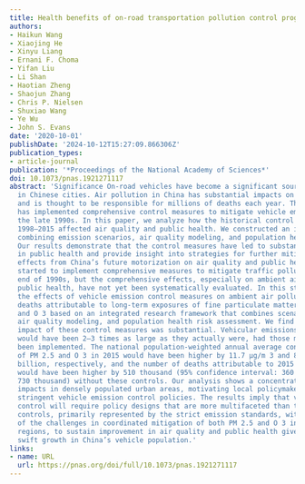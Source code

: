 ```yaml
---
title: Health benefits of on-road transportation pollution control programs in China
authors:
- Haikun Wang
- Xiaojing He
- Xinyu Liang
- Ernani F. Choma
- Yifan Liu
- Li Shan
- Haotian Zheng
- Shaojun Zhang
- Chris P. Nielsen
- Shuxiao Wang
- Ye Wu
- John S. Evans
date: '2020-10-01'
publishDate: '2024-10-12T15:27:09.866306Z'
publication_types:
- article-journal
publication: '*Proceedings of the National Academy of Sciences*'
doi: 10.1073/pnas.1921271117
abstract: 'Significance On-road vehicles have become a significant source of air pollution
  in Chinese cities. Air pollution in China has substantial impacts on public health
  and is thought to be responsible for millions of deaths each year. The government
  has implemented comprehensive control measures to mitigate vehicle emissions since
  the late 1990s. In this paper, we analyze how the historical control actions during
  1998–2015 affected air quality and public health. We constructed an integrated framework
  combining emission scenarios, air quality modeling, and population health risk assessment.
  Our results demonstrate that the control measures have led to substantial improvements
  in public health and provide insight into strategies for further mitigation of negative
  effects from China’s future motorization on air quality and public health. ,   China
  started to implement comprehensive measures to mitigate traffic pollution at the
  end of 1990s, but the comprehensive effects, especially on ambient air quality and
  public health, have not yet been systematically evaluated. In this study, we analyze
  the effects of vehicle emission control measures on ambient air pollution and associated
  deaths attributable to long-term exposures of fine particulate matter (PM 2.5 )
  and O 3 based on an integrated research framework that combines scenario analysis,
  air quality modeling, and population health risk assessment. We find that the total
  impact of these control measures was substantial. Vehicular emissions during 1998–2015
  would have been 2–3 times as large as they actually were, had those measures not
  been implemented. The national population-weighted annual average concentrations
  of PM 2.5 and O 3 in 2015 would have been higher by 11.7 μg/m 3 and 8.3 parts per
  billion, respectively, and the number of deaths attributable to 2015 air pollution
  would have been higher by 510 thousand (95% confidence interval: 360 thousand to
  730 thousand) without these controls. Our analysis shows a concentration of mortality
  impacts in densely populated urban areas, motivating local policymakers to design
  stringent vehicle emission control policies. The results imply that vehicle emission
  control will require policy designs that are more multifaceted than traditional
  controls, primarily represented by the strict emission standards, with careful consideration
  of the challenges in coordinated mitigation of both PM 2.5 and O 3 in different
  regions, to sustain improvement in air quality and public health given continuing
  swift growth in China’s vehicle population.'
links:
- name: URL
  url: https://pnas.org/doi/full/10.1073/pnas.1921271117
---
```

